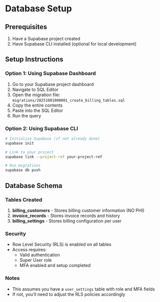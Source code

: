 # Database Setup

## Prerequisites

1. Have a Supabase project created
2. Have Supabase CLI installed (optional for local development)

## Setup Instructions

### Option 1: Using Supabase Dashboard

1. Go to your Supabase project dashboard
2. Navigate to SQL Editor
3. Open the migration file: `migrations/20251001000001_create_billing_tables.sql`
4. Copy the entire contents
5. Paste into the SQL Editor
6. Run the query

### Option 2: Using Supabase CLI

```bash
# Initialize Supabase (if not already done)
supabase init

# Link to your project
supabase link --project-ref your-project-ref

# Run migrations
supabase db push
```

## Database Schema

### Tables Created

1. **billing_customers** - Stores billing customer information (NO PHI)
2. **invoice_records** - Stores invoice records and history
3. **billing_settings** - Stores billing configuration per user

### Security

- Row Level Security (RLS) is enabled on all tables
- Access requires:
  - Valid authentication
  - Super User role
  - MFA enabled and setup completed

### Notes

- This assumes you have a `user_settings` table with role and MFA fields
- If not, you'll need to adjust the RLS policies accordingly

